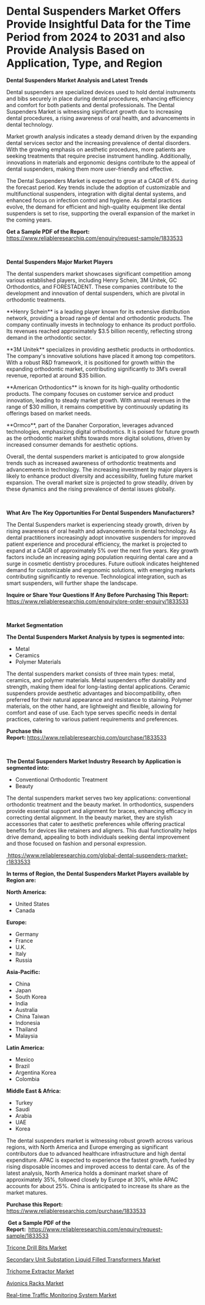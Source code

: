 <p><h1>Dental Suspenders Market Offers Provide Insightful Data for the Time Period from 2024 to 2031 and also Provide Analysis Based on Application, Type, and Region</h1></p><p><strong>Dental Suspenders Market Analysis and Latest Trends</strong></p>
<p><p>Dental suspenders are specialized devices used to hold dental instruments and bibs securely in place during dental procedures, enhancing efficiency and comfort for both patients and dental professionals. The Dental Suspenders Market is witnessing significant growth due to increasing dental procedures, a rising awareness of oral health, and advancements in dental technology.</p><p>Market growth analysis indicates a steady demand driven by the expanding dental services sector and the increasing prevalence of dental disorders. With the growing emphasis on aesthetic procedures, more patients are seeking treatments that require precise instrument handling. Additionally, innovations in materials and ergonomic designs contribute to the appeal of dental suspenders, making them more user-friendly and effective.</p><p>The Dental Suspenders Market is expected to grow at a CAGR of 6% during the forecast period. Key trends include the adoption of customizable and multifunctional suspenders, integration with digital dental systems, and enhanced focus on infection control and hygiene. As dental practices evolve, the demand for efficient and high-quality equipment like dental suspenders is set to rise, supporting the overall expansion of the market in the coming years.</p></p>
<p><strong>Get a Sample PDF of the Report:&nbsp;</strong> <a href="https://www.reliableresearchiq.com/enquiry/request-sample/1833533?utm_campaign=1136&utm_medium=2&utm_source=Github&utm_content=ia&utm_term=19102024&utm_id=dental-suspenders">https://www.reliableresearchiq.com/enquiry/request-sample/1833533</a></p>
<p>&nbsp;</p>
<p><strong>Dental Suspenders Major Market Players</strong></p>
<p><p>The dental suspenders market showcases significant competition among various established players, including Henry Schein, 3M Unitek, GC Orthodontics, and FORESTADENT. These companies contribute to the development and innovation of dental suspenders, which are pivotal in orthodontic treatments.</p><p>**Henry Schein** is a leading player known for its extensive distribution network, providing a broad range of dental and orthodontic products. The company continually invests in technology to enhance its product portfolio. Its revenues reached approximately $3.5 billion recently, reflecting strong demand in the orthodontic sector.</p><p>**3M Unitek** specializes in providing aesthetic products in orthodontics. The company's innovative solutions have placed it among top competitors. With a robust R&D framework, it is positioned for growth within the expanding orthodontic market, contributing significantly to 3M’s overall revenue, reported at around $35 billion.</p><p>**American Orthodontics** is known for its high-quality orthodontic products. The company focuses on customer service and product innovation, leading to steady market growth. With annual revenues in the range of $30 million, it remains competitive by continuously updating its offerings based on market needs.</p><p>**Ormco**, part of the Danaher Corporation, leverages advanced technologies, emphasizing digital orthodontics. It is poised for future growth as the orthodontic market shifts towards more digital solutions, driven by increased consumer demands for aesthetic options.</p><p>Overall, the dental suspenders market is anticipated to grow alongside trends such as increased awareness of orthodontic treatments and advancements in technology. The increasing investment by major players is likely to enhance product diversity and accessibility, fueling future market expansion. The overall market size is projected to grow steadily, driven by these dynamics and the rising prevalence of dental issues globally.</p></p>
<p>&nbsp;</p>
<p><strong>What Are The Key Opportunities For Dental Suspenders Manufacturers?</strong></p>
<p><p>The Dental Suspenders market is experiencing steady growth, driven by rising awareness of oral health and advancements in dental technology. As dental practitioners increasingly adopt innovative suspenders for improved patient experience and procedural efficiency, the market is projected to expand at a CAGR of approximately 5% over the next five years. Key growth factors include an increasing aging population requiring dental care and a surge in cosmetic dentistry procedures. Future outlook indicates heightened demand for customizable and ergonomic solutions, with emerging markets contributing significantly to revenue. Technological integration, such as smart suspenders, will further shape the landscape.</p></p>
<p><strong>Inquire or Share Your Questions If Any Before Purchasing This Report:</strong> <a href="https://www.reliableresearchiq.com/enquiry/pre-order-enquiry/1833533?utm_campaign=1136&utm_medium=2&utm_source=Github&utm_content=ia&utm_term=19102024&utm_id=dental-suspenders">https://www.reliableresearchiq.com/enquiry/pre-order-enquiry/1833533</a></p>
<p>&nbsp;</p>
<p><strong>Market Segmentation</strong></p>
<p><strong>The Dental Suspenders Market Analysis by types is segmented into:</strong></p>
<p><ul><li>Metal</li><li>Ceramics</li><li>Polymer Materials</li></ul></p>
<p><p>The dental suspenders market consists of three main types: metal, ceramics, and polymer materials. Metal suspenders offer durability and strength, making them ideal for long-lasting dental applications. Ceramic suspenders provide aesthetic advantages and biocompatibility, often preferred for their natural appearance and resistance to staining. Polymer materials, on the other hand, are lightweight and flexible, allowing for comfort and ease of use. Each type serves specific needs in dental practices, catering to various patient requirements and preferences.</p></p>
<p><strong>Purchase this Report:&nbsp;</strong><a href="https://www.reliableresearchiq.com/purchase/1833533?utm_campaign=1136&utm_medium=2&utm_source=Github&utm_content=ia&utm_term=19102024&utm_id=dental-suspenders">https://www.reliableresearchiq.com/purchase/1833533</a></p>
<p>&nbsp;</p>
<p><strong>The Dental Suspenders Market Industry Research by Application is segmented into:</strong></p>
<p><ul><li>Conventional Orthodontic Treatment</li><li>Beauty</li></ul></p>
<p><p>The dental suspenders market serves two key applications: conventional orthodontic treatment and the beauty market. In orthodontics, suspenders provide essential support and alignment for braces, enhancing efficacy in correcting dental alignment. In the beauty market, they are stylish accessories that cater to aesthetic preferences while offering practical benefits for devices like retainers and aligners. This dual functionality helps drive demand, appealing to both individuals seeking dental improvement and those focused on fashion and personal expression.</p></p>
<p><a href="https://www.reliableresearchiq.com/global-dental-suspenders-market-r1833533?utm_campaign=1136&utm_medium=2&utm_source=Github&utm_content=ia&utm_term=19102024&utm_id=dental-suspenders">&nbsp;https://www.reliableresearchiq.com/global-dental-suspenders-market-r1833533</a></p>
<p><strong>In terms of Region, the Dental Suspenders Market Players available by Region are:</strong></p>
<p>
    <p> <strong> North America: </strong>
        <ul>
            <li>United States</li>
            <li>Canada</li>
        </ul>
        </p> 
    <p> <strong> Europe: </strong>
        <ul>
            <li>Germany</li>
            <li>France</li>
            <li>U.K.</li>
            <li>Italy</li>
            <li>Russia</li>
        </ul>
        </p> 
    <p> <strong> Asia-Pacific: </strong>
        <ul>
            <li>China</li>
            <li>Japan</li>
            <li>South Korea</li>
            <li>India</li>
            <li>Australia</li>
            <li>China Taiwan</li>
            <li>Indonesia</li>
            <li>Thailand</li>
            <li>Malaysia</li>
        </ul>
        </p> 
    <p> <strong> Latin America: </strong>
        <ul>
            <li>Mexico</li>
            <li>Brazil</li>
            <li>Argentina Korea</li>
            <li>Colombia</li>
        </ul>
        </p> 
    <p> <strong> Middle East & Africa: </strong>
        <ul>
            <li>Turkey</li>
            <li>Saudi</li>
            <li>Arabia</li>
            <li>UAE</li>
            <li>Korea</li>
        </ul>
    </p>
    </p>
<p><p>The dental suspenders market is witnessing robust growth across various regions, with North America and Europe emerging as significant contributors due to advanced healthcare infrastructure and high dental expenditure. APAC is expected to experience the fastest growth, fueled by rising disposable incomes and improved access to dental care. As of the latest analysis, North America holds a dominant market share of approximately 35%, followed closely by Europe at 30%, while APAC accounts for about 25%. China is anticipated to increase its share as the market matures.</p></p>
<p><strong>Purchase this Report: </strong><a href="https://www.reliableresearchiq.com/purchase/1833533?utm_campaign=1136&utm_medium=2&utm_source=Github&utm_content=ia&utm_term=19102024&utm_id=dental-suspenders">https://www.reliableresearchiq.com/purchase/1833533</a></p>
<p>&nbsp;<strong>Get a Sample PDF of the Report:&nbsp;&nbsp;</strong><a href="https://www.reliableresearchiq.com/enquiry/request-sample/1833533?utm_campaign=1136&utm_medium=2&utm_source=Github&utm_content=ia&utm_term=19102024&utm_id=dental-suspenders">https://www.reliableresearchiq.com/enquiry/request-sample/1833533</a></p>
<p><strong></strong></p>
<p><p><a href="https://issuu.com/reportprime-2/docs/tricone-drill-bits-market-size-2030_31e512c8c944cb?utm_campaign=1136&utm_medium=2&utm_source=Github&utm_content=ia&utm_term=19102024&utm_id=dental-suspenders">Tricone Drill Bits Market</a></p><p><a href="https://github.com/lavenaz9fufin/Market-Research-Report-List-1/blob/main/secondary-unit-substation-liquid-filled-transformers-market.md?utm_campaign=1136&utm_medium=2&utm_source=Github&utm_content=ia&utm_term=19102024&utm_id=dental-suspenders">Secondary Unit Substation Liquid Filled Transformers Market</a></p><p><a href="https://www.linkedin.com/pulse/comprehensive-trichome-extractor-market-report-regional-analysis-1rkjf?utm_campaign=1136&utm_medium=2&utm_source=Github&utm_content=ia&utm_term=19102024&utm_id=dental-suspenders">Trichome Extractor Market</a></p><p><a href="https://www.linkedin.com/pulse/strategic-roadmap-global-avionics-racks-market-insights-opportunities-hkxdf?utm_campaign=1136&utm_medium=2&utm_source=Github&utm_content=ia&utm_term=19102024&utm_id=dental-suspenders">Avionics Racks Market</a></p><p><a href="https://github.com/tewellnudorennk/Market-Research-Report-List-1/blob/main/real-time-traffic-monitoring-system-market.md?utm_campaign=1136&utm_medium=2&utm_source=Github&utm_content=ia&utm_term=19102024&utm_id=dental-suspenders">Real-time Traffic Monitoring System Market</a></p></p>